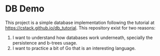 # DB Demo
This project is a simple database implementation following the tutorial at https://cstack.github.io/db_tutorial. This
repository exist for two reasons:

1. I want to understand how databases work underneath, specially the persistence and b-trees usage.
2. I want to practice a bit of Go that is an interesting language.
